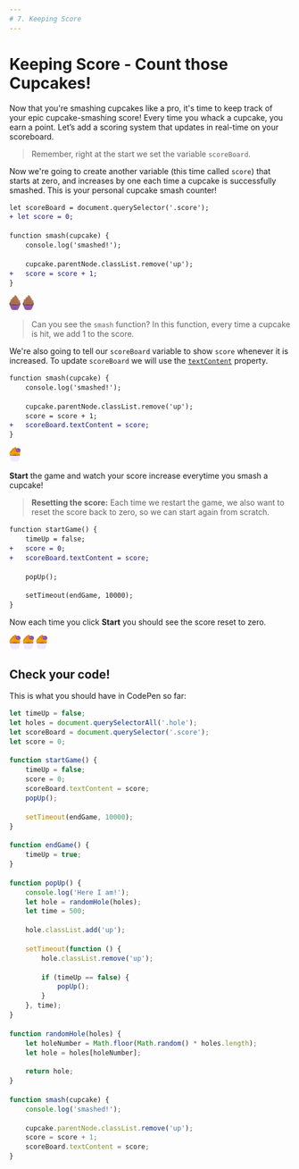 ```yaml
---
# 7. Keeping Score
---
```


# Keeping Score - Count those Cupcakes!

Now that you're smashing cupcakes like a pro, it's time to keep track of your epic cupcake-smashing score! Every time you whack a cupcake, you earn a point. Let’s add a scoring system that updates in real-time on your scoreboard.

> Remember, right at the start we set the variable `scoreBoard`.

Now we're going to create another variable (this time called `score`) that starts at zero, and increases by one each time a cupcake is successfully smashed. This is your personal cupcake smash counter!

```diff
let scoreBoard = document.querySelector('.score');
+ let score = 0;

function smash(cupcake) {
	console.log('smashed!');

	cupcake.parentNode.classList.remove('up');
+	score = score + 1;
}
```

<p align="start">
<img src=../step_2/plain_cupcake.svg width="20">
<img src=../step_2/plain_cupcake.svg width="20">
</p>

> Can you see the `smash` function? In this function, every time a cupcake is hit, we add 1 to the score.

We're also going to tell our `scoreBoard` variable to show `score` whenever it is increased. To update `scoreBoard` we will use the [`textContent`](https://developer.mozilla.org/en-US/docs/Web/API/Node/textContent) property.

```diff
function smash(cupcake) {
	console.log('smashed!');

	cupcake.parentNode.classList.remove('up');
	score = score + 1;
+	scoreBoard.textContent = score;
}
```

<p align="start">
<img src=../step_2/shecodes_cupcake.svg width="20">
</p>

**Start** the game and watch your score increase everytime you smash a cupcake!

> **Resetting the score:** Each time we restart the game, we also want to reset the score back to zero, so we can start again from scratch.

```diff
function startGame() {
	timeUp = false;
+   score = 0;
+   scoreBoard.textContent = score;

	popUp();

	setTimeout(endGame, 10000);
}
```

Now each time you click **Start** you should see the score reset to zero.

<p align="start">
<img src=../step_2/shecodes_cupcake.svg width="20">
<img src=../step_2/shecodes_cupcake.svg width="20">
<img src=../step_2/shecodes_cupcake.svg width="20">
</p>

## Check your code!

This is what you should have in CodePen so far:

```js
let timeUp = false;
let holes = document.querySelectorAll('.hole');
let scoreBoard = document.querySelector('.score');
let score = 0;

function startGame() {
    timeUp = false;
    score = 0;
    scoreBoard.textContent = score;
    popUp();

    setTimeout(endGame, 10000);
}

function endGame() {
    timeUp = true;
}

function popUp() {
    console.log('Here I am!');
    let hole = randomHole(holes);
    let time = 500;

    hole.classList.add('up');

    setTimeout(function () {
        hole.classList.remove('up');

        if (timeUp == false) {
            popUp();
        }
    }, time);
}

function randomHole(holes) {
    let holeNumber = Math.floor(Math.random() * holes.length);
    let hole = holes[holeNumber];

    return hole;
}

function smash(cupcake) {
    console.log('smashed!');

    cupcake.parentNode.classList.remove('up');
    score = score + 1;
    scoreBoard.textContent = score;
}
```
